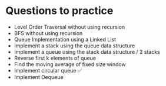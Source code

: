 # Questions to practice

- Level Order Traversal without using recursion
- BFS without using recursion
- Queue Implementation using a Linked List
- Implement a stack using the queue data structure
- Implement a queue using the stack data structure / 2 stacks
- Reverse first k elements of queue
- Find the moving average of fixed size window
- Implement circular queue ✅
- Implement Dequeue
